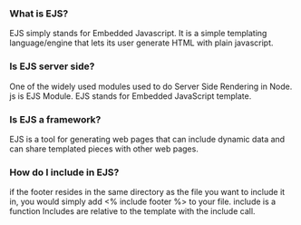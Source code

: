 ### What is EJS?

EJS simply stands for Embedded Javascript. It is a simple templating language/engine that lets its user generate HTML with plain javascript.

### Is EJS server side?

One of the widely used modules used to do Server Side Rendering in Node. js is EJS Module. EJS stands for Embedded JavaScript template.

### Is EJS a framework?

EJS is a tool for generating web pages that can include dynamic data and can share templated pieces with other web pages.

### How do I include in EJS?

 if the footer resides in the same directory as the file you want to include it in, you would simply add <% include footer %> to your file. include is a function Includes are relative to the template with the include call. 
